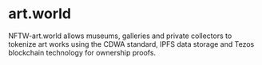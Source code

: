 # art.world
NFTW-art.world allows museums, galleries and private collectors to tokenize art works using the CDWA standard, IPFS data storage and Tezos blockchain technology for ownership proofs.
